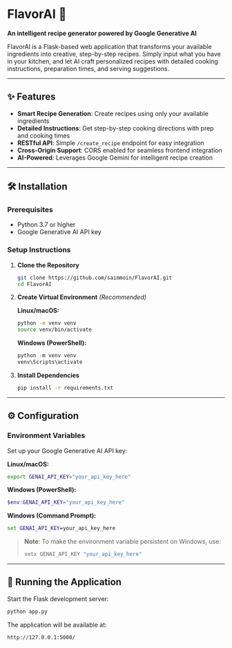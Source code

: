 # FlavorAI 🍳

**An intelligent recipe generator powered by Google Generative AI**

FlavorAI is a Flask-based web application that transforms your available ingredients into creative, step-by-step recipes. Simply input what you have in your kitchen, and let AI craft personalized recipes with detailed cooking instructions, preparation times, and serving suggestions.

---

## ✨ Features

- **Smart Recipe Generation**: Create recipes using only your available ingredients
- **Detailed Instructions**: Get step-by-step cooking directions with prep and cooking times
- **RESTful API**: Simple `/create_recipe` endpoint for easy integration
- **Cross-Origin Support**: CORS enabled for seamless frontend integration
- **AI-Powered**: Leverages Google Gemini for intelligent recipe creation

---

## 🛠️ Installation

### Prerequisites

- Python 3.7 or higher
- Google Generative AI API key

### Setup Instructions

1. **Clone the Repository**
   ```bash
   git clone https://github.com/saimmoin/FlavorAI.git
   cd FlavorAI
   ```

2. **Create Virtual Environment** *(Recommended)*
   
   **Linux/macOS:**
   ```bash
   python -m venv venv
   source venv/bin/activate
   ```
   
   **Windows (PowerShell):**
   ```powershell
   python -m venv venv
   venv\Scripts\activate
   ```

3. **Install Dependencies**
   ```bash
   pip install -r requirements.txt
   ```

---

## ⚙️ Configuration

### Environment Variables

Set up your Google Generative AI API key:

**Linux/macOS:**
```bash
export GENAI_API_KEY="your_api_key_here"
```

**Windows (PowerShell):**
```powershell
$env:GENAI_API_KEY="your_api_key_here"
```

**Windows (Command Prompt):**
```cmd
set GENAI_API_KEY=your_api_key_here
```

> **Note**: To make the environment variable persistent on Windows, use:
> ```powershell
> setx GENAI_API_KEY "your_api_key_here"
> ```

---

## 🚀 Running the Application

Start the Flask development server:

```bash
python app.py
```

The application will be available at:
```
http://127.0.0.1:5000/
```
